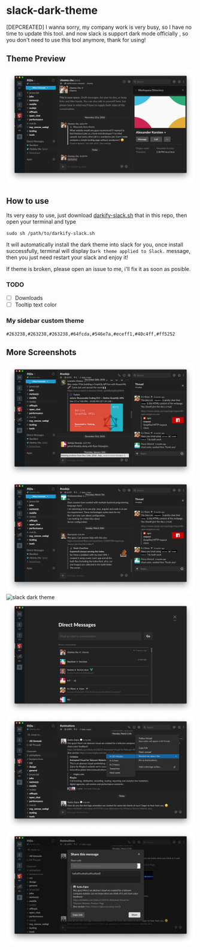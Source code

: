 # slack-dark-theme

[DEPCREATED] I wanna sorry, my company work is very busy, so I have no time to update this tool. and now slack is support dark mode officially , so you don't need to use this tool anymore, thank for using!

## Theme Preview

![slack dark theme](https://raw.githubusercontent.com/FallOutChonny/slack-dark-theme/master/screenshots/theme-previw-01.png)

## How to use

Its very easy to use, just download [darkify-slack.sh](https://raw.githubusercontent.com/FallOutChonny/slack-dark-theme/master/darkify-slack.sh) that in this repo, then open your terminal and type

```
sudo sh /path/to/darkify-slack.sh
```

It will automatically install the dark theme into slack for you, once install successfully, terminal will display `Dark theme applied to Slack.` message, then you just need restart your slack and enjoy it!

If theme is broken, please open an issue to me, i'll fix it as soon as posible.

### TODO

- [ ] Downloads
- [ ] Tooltip text color

### My sidebar custom theme

`#263238,#263238,#263238,#64fcda,#546e7a,#eceff1,#40c4ff,#ff5252`

## More Screenshots

![slack dark theme](https://raw.githubusercontent.com/FallOutChonny/slack-dark-theme/master/screenshots/theme-previw-02.png)
![slack dark theme](https://raw.githubusercontent.com/FallOutChonny/slack-dark-theme/master/screenshots/theme-previw-03.png)
![slack dark theme](https://raw.githubusercontent.com/FallOutChonny/slack-dark-theme/master/screenshots/theme-previw-04.png)
![slack dark theme](https://raw.githubusercontent.com/FallOutChonny/slack-dark-theme/master/screenshots/theme-previw-05.png)
![slack dark theme](https://raw.githubusercontent.com/FallOutChonny/slack-dark-theme/master/screenshots/theme-previw-06.png)
![slack dark theme](https://raw.githubusercontent.com/FallOutChonny/slack-dark-theme/master/screenshots/theme-previw-07.png)
